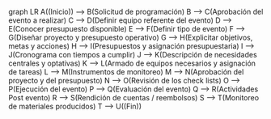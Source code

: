graph LR
    A((Inicio)) --> B(Solicitud de programación)
    B --> C(Aprobación del evento a realizar)
    C --> D(Definir equipo referente del evento)
    D --> E(Conocer presupuesto disponible)
    E --> F(Definir tipo de evento)
    F --> G(Diseñar proyecto y presupuesto operativo)
    G --> H(Explicitar objetivos, metas y acciones)
    H --> I(Presupuestos y asignación presupuestaria)
    I --> J(Cronograma con tiempos a cumplir)
    J --> K(Descripción de necesidades centrales y optativas)
    K --> L(Armado de equipos necesarios y asignación de tareas)
    L --> M(Instrumentos de monitoreo)
    M --> N(Aprobación del proyecto y del presupuesto)
    N --> O(Revisión de los check lists)
    O --> P(Ejecución del evento)
    P --> Q(Evaluación del evento)
    Q --> R(Actividades Post evento)
    R --> S(Rendición de cuentas / reembolsos)
    S --> T(Monitoreo de materiales producidos)
    T --> U((Fin))
